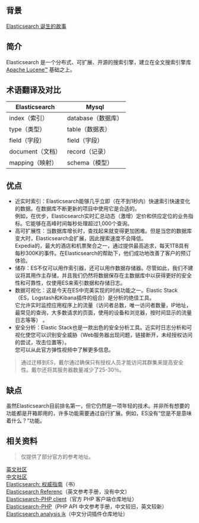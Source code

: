## 背景

[Elasticsearch 诞生的故事](https://www.elastic.co/guide/cn/elasticsearch/guide/current/intro.html)

## 简介

Elasticsearch 是一个分布式、可扩展、开源的搜索引擎，建立在全文搜索引擎库 [Apache Lucene™](https://lucene.apache.org/core/) 基础之上。  

## 术语翻译及对比

Elasticsearch | Mysql
--------------|------
index（索引） | database（数据库）
type（类型） | table（数据表）
field（字段） | field（字段）
document（文档） | record（记录）
mapping（映射） | schema（模型）

## 优点

* 近实时索引：Elasticsearch能够几乎立即（在不到1秒内）快速索引快速变化的数据。在数据库不断更新的项目中使用它是合适的。  
  例如，在优步，Elasticsearch实时汇总动态（激增）定价和供应定位的业务指标。它能够在高峰时间每秒处理超过1,000个查询。
* 高可扩展性：当数据库增长时，查找起来就变得更加困难。但是当您的数据库变大时，Elasticsearch会扩展，因此搜索速度不会降低。  
  Expedia的，最大的酒店和机票聚合之一，通过提供最高追求，每天1TB具有每秒300K的事件。在Elasticsearch的帮助下，他们成功地改善了客户的预订体验。
* 储存：ES不仅可以用作索引器，还可以用作数据存储器。尽管如此，我们不建议将其用作主存储，并且我们仍然将数据保存在主数据库中以获得更好的安全性和可靠性，仅使用ES来索引数据和存储日志。
* 数据可视化：这是今天在ES中完美实现的时尚功能之一。Elastic Stack（ES，Logstash和Kibana插件的组合）是分析的绝佳工具。  
  它允许实时监控应用程序上的流量（访问者总数，唯一访问者数量，IP地址，最常见的查询，大多数请求的页面，使用的设备和浏览器，按时间显示的流量日志等等） 。
* 安全分析：Elastic Stack也是一款出色的安全分析工具。近实时日志分析和可视化使您可以识别安全威胁（Web服务器出现问题，链接断开，未经授权访问的尝试，攻击位置等）。  
  您可以从此官方弹性视频中了解更多信息。

> 通过迁移到ES，戴尔通过确保只有授权人员才能访问其群集来提高安全性。戴尔还将其服务器数量减少了25-30％。

## 缺点

虽然Elasticsearch目前排名第一，但它仍然是一项年轻的技术。并非所有想要的功能都是开箱即用的，许多功能需要通过自行扩展。例如，ES没有“您是不是意味着什么？”功能。

## 相关资料

> 仅提供了部分官方的参考地址。

[英文社区](https://discuss.elastic.co/c/elasticsearch/)  
[中文社区](https://elasticsearch.cn/)  
[Elasticsearch: 权威指南](https://www.elastic.co/guide/cn/elasticsearch/guide/current/index.html)（书）  
[Elasticsearch Referenc](https://www.elastic.co/guide/en/elasticsearch/reference/current/index.html)（英文参考手册，没有中文）  
[Elasticsearch-PHP client](https://github.com/elastic/elasticsearch-php)（官方 PHP 客户端仓库地址）  
[Elasticsearch-PHP](https://www.elastic.co/guide/cn/elasticsearch/php/current/index.html)（PHP API 中文参考手册，中文较旧，英文较新）  
[Elasticsearch analysis ik](https://github.com/medcl/elasticsearch-analysis-ik)（中文分词插件仓库地址）  

